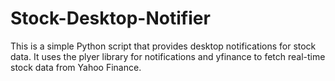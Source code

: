 # Stock-Desktop-Notifier
This is a simple Python script that provides desktop notifications for stock data. It uses the plyer library for notifications and yfinance to fetch real-time stock data from Yahoo Finance.

